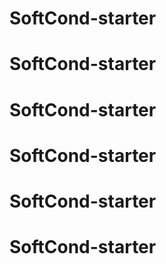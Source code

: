 # SoftCond-starter
# SoftCond-starter
# SoftCond-starter
# SoftCond-starter
# SoftCond-starter
# SoftCond-starter
